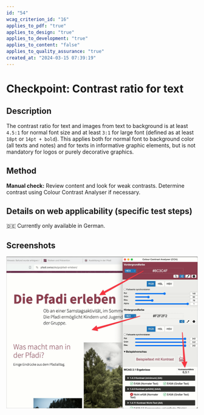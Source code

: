 ```yaml
---
id: "54"
wcag_criterion_id: "16"
applies_to_pdf: "true"
applies_to_design: "true"
applies_to_development: "true"
applies_to_content: "false"
applies_to_quality_assurance: "true"
created_at: "2024-03-15 07:39:19"
---
```


# Checkpoint: Contrast ratio for text

## Description

The contrast ratio for text and images from text to background is at least `4.5:1` for normal font size and at least `3:1` for large font (defined as at least `18pt` or `14pt + bold`). This applies both for normal font to background color (all texts and notes) and for texts in informative graphic elements, but is not mandatory for logos or purely decorative graphics.

## Method

**Manual check:** Review content and look for weak contrasts. Determine contrast using Colour Contrast Analyser if necessary.

## Details on web applicability (specific test steps)

🇩🇪 Currently only available in German.

## Screenshots

![Colour Contrast Analyser in Aktion](images/colour-contrast-analyser-in-aktion.png)